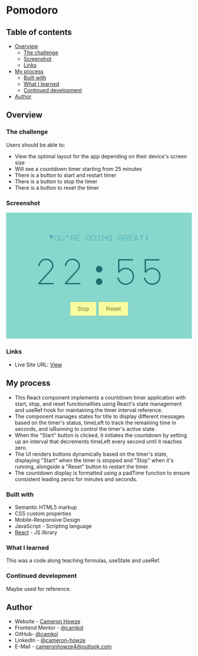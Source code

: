 # Pomodoro

## Table of contents

- [Overview](#overview)
  - [The challenge](#the-challenge)
  - [Screenshot](#screenshot)
  - [Links](#links)
- [My process](#my-process)
  - [Built with](#built-with)
  - [What I learned](#what-i-learned)
  - [Continued development](#continued-development)
- [Author](#author)

## Overview

### The challenge

Users should be able to:

- View the optimal layout for the app depending on their device's screen size
- Will see a countdown timer starting from 25 minutes
- There is a button to start and restart timer
- There is a button to stop the timer
- There is a button to reset the timer

### Screenshot

![](./screen.jpg)

### Links

- Live Site URL: [View](https://pomodoro3.netlify.app/)

## My process

- This React component implements a countdown timer application with start, stop, and reset functionalities using React's state management and useRef hook for maintaining the timer interval reference.
- The component manages states for title to display different messages based on the timer's status, timeLeft to track the remaining time in seconds, and isRunning to control the timer's active state.
- When the "Start" button is clicked, it initiates the countdown by setting up an interval that decrements timeLeft every second until it reaches zero.
- The UI renders buttons dynamically based on the timer's state, displaying "Start" when the timer is stopped and "Stop" when it's running, alongside a "Reset" button to restart the timer.
- The countdown display is formatted using a padTime function to ensure consistent leading zeros for minutes and seconds.

### Built with

- Semantic HTML5 markup
- CSS custom properties
- Mobile-Responsive Design
- JavaScript - Scripting language
- [React](https://reactjs.org/) - JS library

### What I learned

This was a code along teaching formulas, useState and useRef.

### Continued development

Maybe used for reference.

## Author

- Website - [Cameron Howze](https://camkol.github.io/)
- Frontend Mentor - [@camkol](https://www.frontendmentor.io/profile/camkol)
- GitHub- [@camkol](https://github.com/camkol)
- LinkedIn - [@cameron-howze](https://www.linkedin.com/in/cameron-howze-28a646109/)
- E-Mail - [cameronhowze4@outlook.com](mailto:cameronhowze4@outlook.com)
